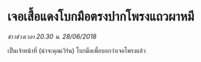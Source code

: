 ---
---

# เจอเสื้อแดงโบกมือตรงปากโพรงแถวผาหมี

*ข่าวช่วงเวลา 20.30 น. 28/06/2018*

เป็นเจ้าหน้าที่ (น่าจะคุณเวิร์น) โบกมือเพื่อบอกว่าเจอโพรงแล้ว